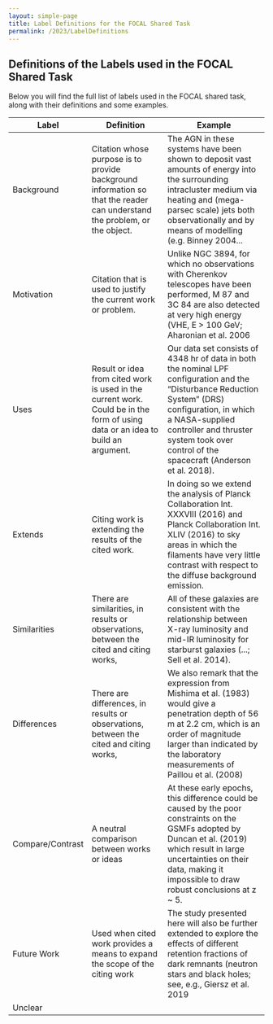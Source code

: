 ```yaml
---
layout: simple-page
title: Label Definitions for the FOCAL Shared Task
permalink: /2023/LabelDefinitions
---
```


## Definitions of the Labels used in the FOCAL Shared Task
Below you will find the full list of labels used in the FOCAL shared task, along with their definitions and some examples.  

| **Label**                | **Definition**                                                                                                                  | **Example**                                                                                                                                                                                                                                                    |
|--------------------------|---------------------------------------------------------------------------------------------------------------------------------|----------------------------------------------------------------------------------------------------------------------------------------------------------------------------------------------------------------------------------------------------------------|
| Background               | Citation whose purpose is to provide background information so that the reader can understand the problem, or the object.       | The AGN in these systems have been shown to deposit vast amounts of energy into the surrounding intracluster medium via heating and (mega-parsec scale) jets both observationally and by means of modelling (e.g. Binney 2004...                               |
| Motivation               | Citation that is used to justify the current work or problem.                                                                   | Unlike NGC 3894, for which no observations with Cherenkov telescopes have been performed, M 87 and 3C 84 are also detected at very high energy (VHE, E > 100 GeV; Aharonian et al. 2006                                                                        |
| Uses                     | Result or idea from cited work is used in the current work. Could be in the form of using data or an idea to build an argument. | Our data set consists of 4348 hr of data in both the nominal LPF configuration and the “Disturbance Reduction System” (DRS) configuration, in which a NASA-supplied controller and thruster system took over control of the spacecraft (Anderson et al. 2018). |
| Extends                  | Citing work is extending the results of the cited work.                                                                         | In doing so we extend the analysis of Planck Collaboration Int. XXXVIII (2016) and Planck Collaboration Int. XLIV (2016) to sky areas in which the filaments have very little contrast with respect to the diffuse background emission.                        |
| Similarities             | There are similarities, in results or observations, between the cited and citing works,                                         | All of these galaxies are consistent with the relationship between X-ray luminosity and mid-IR luminosity for starburst galaxies (...; Sell et al. 2014).                                                                                                      |
| Differences              | There are differences, in results or observations, between the cited and citing works,                                          | We also remark that the expression from Mishima et al. (1983) would give a penetration depth of 56 m at 2.2 cm, which is an order of magnitude larger than indicated by the laboratory measurements of Paillou et al. (2008)                                   |
| Compare/Contrast         | A neutral comparison between works or ideas                                                                                     | At these early epochs, this difference could be caused by the poor constraints on the GSMFs adopted by Duncan et al. (2019) which result in large uncertainties on their data, making it impossible to draw robust conclusions at z ~ 5.                       |
| Future Work              | Used when cited work provides a means to expand the scope of the citing work                                                    | The study presented here will also be further extended to explore the effects of different retention fractions of dark remnants (neutron stars and black holes; see, e.g., Giersz et al. 2019                                                                  |
| Unclear                  |                                                                                                                                 |                                                                                                                                                                                                                                                                |
